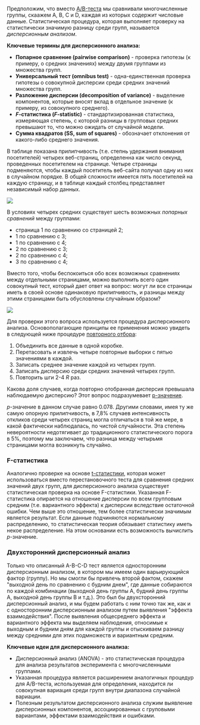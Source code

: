 Предположим, что вместо [A/B-теста](Практическая%20статистика/Статистические%20эксперименты%20и%20проверка%20значимости/AB-тестирование) мы сравнивали многочисленные группы, скаажем A, B, C и D, каждая из которых содержит числовые данные. Статистическая процедура, которая выполняет проверку на статистически значимую разницу среди групп, называется *дисперсионным анализом*.

**Ключевые термины для дисперсионного анализа:**

* **Попарное сравнение (pairwise comparison)** - проверка гипотезы (к примеру, о средних значениях) между двумя группами из множества групп.
* **Универсальный тест (omnibus test)** - одна-единственная проверка гипотезы о совокупной дисперсии среди средних значений множества групп.
* **Разложение дисперсии (decomposition of variance)** - выделение компонентов, которые вносят вклад в отдельное значение (к примеру, из совокупного среднего).
* **$F$-статистика ($F$-statistic)** - стандартизированная статистика, измеряющая степень, с которой разницы в групповых средних превышают то, что можно ожидать от случайной модели.
* **Сумма квадратов (SS, sum of squares)** - обозначает отклонения от какого-либо среднего значения.

В таблице показана прилипчивость (т.е. степнь удержания внимания посетителей) четырех веб-страниц, определенна как число секунд, проведенных посетителем на странице. Четыре страницы подменяются, чтобы каждый посетитель веб-сайта получал одну из них в случайном порядке. В общей сложности имеется пять посетителей на каждую страницу, и в таблице каждый столбец представляет независимый набор данных.

<img src="https://i.imgur.com/g5xZsIm.png">

В условиях четырех средних существует шесть возможных *попарных сравнений* между группами:

* страница 1 по сравнению со страницей 2;
* 1 по сравнению с 3;
* 1 по сравнению с 4;
* 2 по сравнению с 3;
* 2 по сравнению с 4;
* 3 по сравнению с 4;

Вместо того, чтобы беспокоиться обо всех возможных сравнениях между отдельными страницами, можно выполнить всего один совокупный тест, который дает ответ на вопрос: могут ли все страницы иметь в своей основе одинаковую прилипчивость, и разницы между этими страницами быть обусловлены случайным образом?

<img src='https://i.imgur.com/Yhi4t5P.png'>

Для проверки этого вопроса используется процедура дисперсионного анализа. Основополагающие принципы ее применения можно увидеть в следующей ниже процедуре [повторного отбора](Практическая%20статистика/Статистические%20эксперименты%20и%20проверка%20значимости/Повторный%20отбор):

1. Объединить все данные в одной коробке.
2. Перетасовать и извлечь четыре повторные выборки с пятью значениями в каждой.
3. Записать среднее значение каждой из четырех групп.
4. Записать дисперсию среди средних значений четырех групп.
5. Повторить шги 2-4 $R$ раз.

Какова доля случаев, когда повторно отобранная дисперсия превышала наблюдаемую дисперсию? Этот вопрос подразумевает [p-значение](Практическая%20статистика/Статистические%20эксперименты%20и%20проверка%20значимости/Статистическая%20значимость%20и%20p-значения).

$p$-значение в данном случае равно 0.078. Другими словами, имея ту же самую опорную прилипчивость, в 7,8% случаев интенсивность откликов среди четырех страниц могла отличаться в той же мере, в какой фактически наблюдалась, по чистой случайности. Эта степень невероятности недотягивает до традиционного статистического порога в 5%, поэтому мы заключаем, что разница между четырьмя страницами могла возникнуть случайно.

### F-статистика

Аналогично проверке на основе [t-статистики](Практическая%20статистика/Распределение%20данных%20и%20распределение%20выборок/t-Распределение%20Стьюдента), которая может использоваться вместо перестановочного теста для сравнения средних значений двух групп, для дисперсионного анализа существует статистическая проверка на основе F-статистики. Указанная F-статистика опирается на отношение дисперсии по всем групповым средним (т.е. вариантного эффекта) к дисперсии вследствие остаточной ошибки. Чем выше это отношение, тем более статистически значимым является результат. Если данные подчиняются нормальному распределению, то статистическая теория обязывает статистику иметь некое распределение. На этом основании есть возможность вычислить $p$-значение.

### Двухсторонний дисперсионный анализ

Только что описанный A-B-C-D тест является односторонним дисперсионным анализом, в котором мы имеем один варьирующийся фактор (группу). Но мы смогли бы привлечь второй фактом, скажем "выходной день по сравнению с будним днем", где данные собираются по каждой комбинации (выходной день группы A, будний день группы A, выходной день группы B и т.д.). Это был бы двухсторонний дисперсионный анализ, и мы будем работать с ним точно так же, как и с односторонним дисперсионным анализом путем выявления "эффекта взаимодействия". После выявления общесреднего эффекта и вариантного эффекта мы выделяем наблюдения, относимые к выходным и будним дням для каждой группы и отыскиваем разницу между средними для этих подмножеств и вариантным средним.

**Ключевые идеи для дисперсионного анализа:**

* Дисперсионный анализ (ANOVA) - это статистическая процедура для анализа результатов эксперимента с многочисленными группами.
* Указанная процедура является расширением аналогичных процедур  для A/B-теста, используемая для определения, находится ли совокупная вариация среди групп внутри диапазона случайной вариации.
* Полезным результатом дисперсионного анализа служим выявление дисперсионных компонентов, ассоциированных с груповыми вариантами, эффектами взаимодействия и ошибками.
